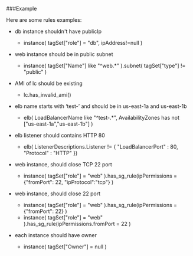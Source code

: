 ###Example

Here are some rules examples:

- db instance shouldn't have publicIp
	- instance( tagSet["role"] = "db", ipAddress!=null )

- web instance should be in public subnet
	- instance( tagSet["Name"] like "^web.*" ).subnet( tagSet["type"] != "public" )

- AMI of lc should be existing
	- lc.has_invalid_ami()

- elb name starts with ‘test-’ and should be in us-east-1a and us-east-1b
	- elb(
        LoadBalancerName like "^test-.*",
        AvailabilityZones has not ["us-east-1a","us-east-1b"]
    )

- elb listener should contains HTTP 80
	- elb( ListenerDescriptions.Listener != { "LoadBalancerPort" : 80, "Protocol" : "HTTP" })

- web instance, should close TCP 22 port
	- instance( tagSet["role"] = "web" ).has_sg_rule(ipPermissions = {"fromPort": 22, "ipProtocol":"tcp"} )

- web instance, should close 22 port
	- instance( tagSet["role"] = "web" ).has_sg_rule(ipPermissions = {"fromPort": 22} )
	- instance( tagSet["role"] = "web" ).has_sg_rule(ipPermissions.fromPort = 22 )

- each instance should have owner
	- instance( tagSet["Owner"] = null )